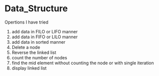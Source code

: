 # Data_Structure

Opertions I have tried 

1) add data in FILO or LIFO manner
2) add data in FIFO or LILO manner
3) add data in sorted manner
4) Delete a node
5) Reverse the linked list
6) count the number of nodes
7) find the mid element without counting the node or with single iteration 
8) display linked list


